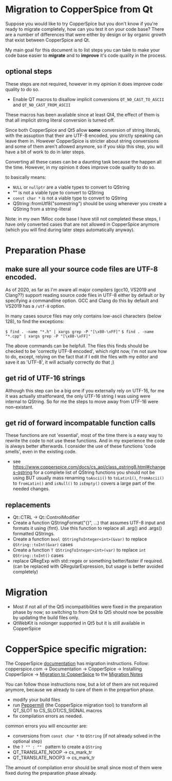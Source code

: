 # Migration to CopperSpice from Qt

Suppose you would like to try CopperSpice but you don't know if you're ready to migrate completely, how can you test it on your code base?
There are a number of differences that were either by design or by organic growth that exist between CopperSpice and Qt.

My main goal for this document is to list steps you can take to make your code base easier to **migrate** and to **improve** it's code quality in the process.

## optional steps

These steps are not required, however in my opinion it does improve code quality to do so.

- Enable QT macros to disallow implicit conversions `QT_NO_CAST_TO_ASCII` and `QT_NO_CAST_FROM_ASCII`

These macros has been available since at least Qt4, the effect of them is that all implicit string literal conversion is turned off.

Since both CopperSpice and Qt5 allow **some** conversion of string literals, with the assuption that their are UTF-8 encoded, you strictly speaking can leave them in.
However CopperSpice is stricter about string conversions and some of them aren't allowed anymore, so if you skip this step, you will have a bit of work to do in later steps.

Converting all these cases can be a daunting task because the happen all the time. However, in my opinion it does improve code quality to do so.

to basically means:
- `NULL` or `nullptr` are a viable types to convert to QString
- "" is not a viable type to convert to QString
- `const char *` is not a viable type to convert to QString
- QString::fromUtf8("somestring") should be using whenever you create a QString from a string-literal

Note: in my own 1Mloc code base I have still not completed these steps, I have only converted cases that are not allowed in CopperSpice anymore (which you will find during later steps automatically anyway).

# Preparation Phase

## make sure all your source code files are UTF-8 encoded.

As of 2020, as far as I'm aware all major compilers (gcc10, VS2019 and Clang??) support reading source code files in UTF-8 either by default or by specifying a commandline option. GCC and Clang do this by default and VS2019 has a `/utf-8` option.

In many cases source files may only contains low-ascii characters (below 128), to find the exceptions:

`$ find . -name "*.h" | xargs grep -P "[\x80-\xFF]"`
`$ find . -name "*.cpp" | xargs grep -P "[\x80-\xFF]"`

The above commands can be helpfull. The files this finds should be checked to be 'correctly UTF-8 encoded', which right now, I'm not sure how to do, except, relying on the fact that if I edit the files with my editor and save it as 'UTF-8', it will actually correctly do that ;)

## get rid of UTF-16 strings

Although this step can be a big one if you externally rely on UTF-16, for me it was actually straitforward, the only UTF-16 string I was using were internal to QString. So for me the steps to move away from UTF-16 were non-existant.

## get rid of forward incompatable function calls

These functions are not 'essential', most of the time there is a easy way to rewrite the code to not use these functions.
And in my experience the code is always better afterwards. I consider the use of these functions 'code smells', even in the existing code.

- see https://www.copperspice.com/docs/cs_api/class_qstring8.html#changes-qstring for a complete list of QString functions you should not be using BUT usually mass renaming `toAscii()` to `toLatin1()`, `fromAscii()` to `fromLatin()` and `isNull()` to `isEmpty()` covers a large part of the needed changes.


## replacements

- Qt::CTRL -> Qt::ControlModifier
- Create a function QStringFormat("{}", ...) that assumes UTF-8 input and formats it using {fmt}. Use this function to replace all .arg() and .args() formatted QStrings.
- Create a function `bool QStringToInteger<int>(&var)` to replace `QString::toInt(&var)` cases
- Create a function `T QStringToInteger<int>(var)` to replace `int QString::toInt()` cases
- replace QRegExp with std::regex or something better/faster if required. (can be replaced with QRegularExpression, but usage is better avoided completely)

# Migration

- Most if not all of the Qt5 incompatibilities were fixed in the preparation phase by now; so switching to from Qt4 to Qt5 should now be possible by updating the build files only.
- QtWebKit is nolonger supported in Qt5 but it is still available in CopperSpice

# CopperSpice specific migration:

The CopperSpice [documentation](https://www.copperspice.com/documentation.html) has migration instructions.
Follow: copperspice.com -> Documentation -> CopperSpice -> Installing CopperSpice -> [Migration to CopperSpice](https://www.copperspice.com/docs/cs_overview/migration.html) to the [Migration Notes](https://www.copperspice.com/docs/cs_overview/cs-migration.html)

You can follow those instructions now, but a lot of them are not required anymore, because we already to care of them in the prepartion phase.

- modify your build files 
- run [Peppermill](https://www.copperspice.com/documentation-peppermill.html) (the CopperSpice migration tool) to transform all QT_SLOT to CS_SLOT/CS_SIGNAL macros
- fix compilation errors as needed.

common errors you will encounter are:


- conversions from `const char *` to `QString` (if not already solved in the optional step)
- the `? "" : "" ` pattern to create a `QString`
- QT_TRANSLATE_NOOP -> cs_mark_tr
- QT_TRANSLATE_NOOP3 -> cs_mark_tr


The amount of compilation error should be small since most of them were fixed during the preparation phase already.

